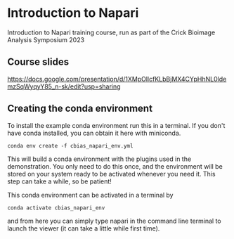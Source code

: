# Introduction to Napari
Introduction to Napari training course, run as part of the Crick Bioimage Analysis Symposium 2023

## Course slides
https://docs.google.com/presentation/d/1XMpOllcfKLbBjMX4CYpHhNL0ldemzSqWyqyY85_n-sk/edit?usp=sharing

## Creating the conda environment
To install the example conda environment run this in a terminal. If you don't have conda installed, you can obtain it here with miniconda.

`conda env create -f cbias_napari_env.yml`

This will build a conda environment with the plugins used in the demonstration. You only need to do this once, and the environment will be stored on your system ready to be activated whenever you need it. This step can take a while, so be patient!

This conda environment can be activated in a terminal by

`conda activate cbias_napari_env`

and from here you can simply type napari in the command line terminal to launch the viewer (it can take a little while first time).
